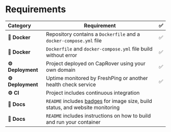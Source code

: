 # Requirements

<table id="_gf0gffvj0">
                            <thead><tr>
<th align="left">Category</th>
<th>Requirement</th>
<th align="center">✅</th>
</tr>
</thead>
                            <tbody><tr>
<td align="left"><strong>🐳 Docker</strong></td>
<td>Repository contains a <code>Dockerfile</code> and a <code>docker-compose.yml</code> file</td>
<td align="center">✅</td>
</tr>
<tr>
<td align="left"><strong>🐳 Docker</strong></td>
<td><code>Dockerfile</code> and <code>docker-compose.yml</code> file build without error</td>
<td align="center">✅</td>
</tr>
<tr>
<td align="left"><strong>⚙️ Deployment</strong></td>
<td>Project deployed on CapRover using your own domain</td>
<td align="center">✅</td>
</tr>
<tr>
<td align="left"><strong>⚙️ Deployment</strong></td>
<td>Uptime monitored by FreshPing or another health check service</td>
<td align="center">✅</td>
</tr>
<tr>
<td align="left"><strong>⚙️ CI</strong></td>
<td>Project includes continuous integration</td>
<td align="center"></td>
</tr>
<tr>
<td align="left"><strong>📝 Docs</strong></td>
<td><code>README</code> includes <a href="https://shields.io" target="_blank" rel="noopener">badges</a> for image size, build status, and website monitoring</td>
<td align="center"></td>
</tr>
<tr>
<td align="left"><strong>📝 Docs</strong></td>
<td><code>README</code> includes instructions on how to build and run your container</td>
<td align="center"></td>
</tr>
</tbody>
                        </table>